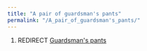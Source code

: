 ```yaml
---
title: "A pair of guardsman's pants"
permalink: "/A_pair_of_guardsman's_pants/"
---
```


1.  REDIRECT [Guardsman's pants](Guardsman's_pants "wikilink")